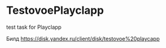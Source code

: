 # TestovoePlayclapp
 test task for Playclapp

Билд https://disk.yandex.ru/client/disk/testovoe%20playcapp
